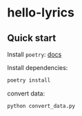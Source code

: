 # hello-lyrics

## Quick start

Install `poetry`: [docs](https://python-poetry.org/docs/#installation)

Install dependencies:

```sh
poetry install
```

convert data:

```sh
python convert_data.py
```